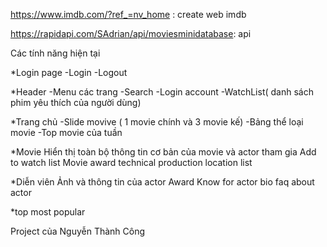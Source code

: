 https://www.imdb.com/?ref_=nv_home : create web imdb

https://rapidapi.com/SAdrian/api/moviesminidatabase: api

Các tính năng hiện tại

*Login page
-Login
-Logout

*Header
-Menu các trang
-Search
-Login account
-WatchList( danh sách phim yêu thích của người dùng)

*Trang chủ
-Slide movive ( 1 movie chính và 3 movie kế)
-Bảng thể loại movie
-Top movie của tuần

*Movie
Hiển thị toàn bộ thông tin cơ bản của movie và actor tham gia
Add to watch list
Movie award
technical
production location list

*Diễn viên
Ảnh và thông tin của actor
Award
Know for
actor bio
faq about actor

*top most popular



Project của Nguyễn Thành Công